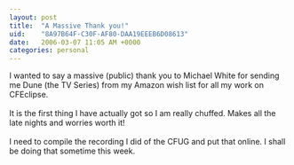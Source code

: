 ```yaml
---
layout: post
title:  "A Massive Thank you!"
uid:	"8A97B64F-C30F-AF80-DAA19EEEB6D08613"
date:   2006-03-07 11:05 AM +0000
categories: personal
---
```

I wanted to say a massive (public) thank you to Michael White for sending me Dune (the TV Series) from my Amazon wish list for all my work on CFEclipse.<br /><br />It is the first thing I have actually got so I am really chuffed. Makes all the late nights and worries worth it!<br /><br />I need to compile the recording I did of the CFUG and put that online. I shall be doing that sometime this week.